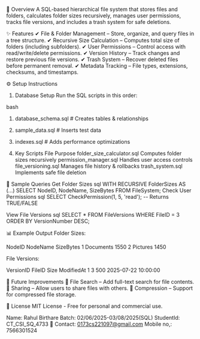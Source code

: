 📌 Overview
A SQL-based hierarchical file system that stores files and folders, calculates folder sizes recursively, manages user permissions, tracks file versions, and includes a trash system for safe deletions.

✨ Features
✔ File & Folder Management – Store, organize, and query files in a tree structure.
✔ Recursive Size Calculation – Computes total size of folders (including subfolders).
✔ User Permissions – Control access with read/write/delete permissions.
✔ Version History – Track changes and restore previous file versions.
✔ Trash System – Recover deleted files before permanent removal.
✔ Metadata Tracking – File types, extensions, checksums, and timestamps.

⚙️ Setup Instructions
1. Database Setup
Run the SQL scripts in this order:

bash
1. database_schema.sql    # Creates tables & relationships  
2. sample_data.sql       # Inserts test data  
3. indexes.sql           # Adds performance optimizations  





2. Key Scripts
File	Purpose
folder_size_calculator.sql	Computes folder sizes recursively
permission_manager.sql	Handles user access controls
file_versioning.sql	Manages file history & rollbacks
trash_system.sql	Implements safe file deletion




📂 Sample Queries
Get Folder Sizes
sql
WITH RECURSIVE FolderSizes AS (...)
SELECT NodeID, NodeName, SizeBytes FROM FileSystem;
Check User Permissions
sql
SELECT CheckPermission(1, 5, 'read'); -- Returns TRUE/FALSE



View File Versions
sql
SELECT * FROM FileVersions WHERE FileID = 3 ORDER BY VersionNumber DESC;



📊 Example Output
Folder Sizes:

NodeID	NodeName	SizeBytes
1	Documents	1550
2	Pictures	1450



File Versions:

VersionID	FileID	Size	ModifiedAt
1	3	500	2025-07-22 10:00:00



🚀 Future Improvements
🔹 File Search – Add full-text search for file contents.
🔹 Sharing – Allow users to share files with others.
🔹 Compression – Support for compressed file storage.

📜 License
MIT License - Free for personal and commercial use.



Name: Rahul Birthare
Batch: 02/06/2025-03/08/2025(SQL)
StudentId:  CT_CSI_SQ_4733
📧 Contact: 0173cs221097@gmail.com
Mobile no,: 7566301524
